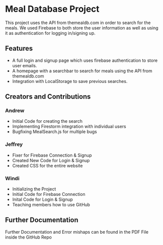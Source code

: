 # Meal Database Project
This project uses the API from themealdb.com in order to search for the meals.
We used Firebase to both store the user information as well as using it as authentication for logging in/signing up.

## Features
  - A full login and signup page which uses firebase authentication to store user emails.
  - A homepage with a searchbar to search for meals using the API from themealdb.com
  - Integration with LocalStorage to save previous searches.

## Creators and Contributions
### Andrew
  - Initial Code for creating the search
  - Implementing Firestorm integration with individual users
  - Bugfixing MealSearch.js for multiple bugs
### Jeffrey
  - Fixer for Firebase Connection & Signup
  - Created New Code for Login & Signup 
  - Created CSS for the entire website
### Windi
  - Initializing the Project
  - Initial Code for Firebase Connection
  - Inital Code for Login & Signup
  - Teaching members how to use GitHub

## Further Documentation
Further Documentation and Error mishaps can be found in the PDF File inside the GitHub Repo
